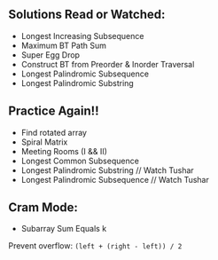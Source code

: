 ## Solutions Read or Watched:
- Longest Increasing Subsequence
- Maximum BT Path Sum
- Super Egg Drop
- Construct BT from Preorder & Inorder Traversal
- Longest Palindromic Subsequence
- Longest Palindromic Substring

## Practice Again!!
- Find rotated array
- Spiral Matrix
- Meeting Rooms (I && II)
- Longest Common Subsequence
- Longest Palindromic Substring // Watch Tushar
- Longest Palindromic Subsequence // Watch Tushar

## Cram Mode:
- Subarray Sum Equals k

Prevent overflow: `(left + (right - left)) / 2`

